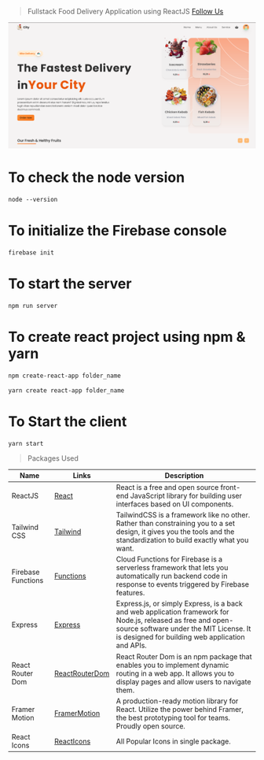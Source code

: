 > Fullstack Food Delivery Application using ReactJS
> [Follow Us](https://github.com/frdrk00/)

![This is the Project Thumbnail](./delivery.png)

# To check the node version

```
node --version
```

# To initialize the Firebase console 

```
firebase init
```

# To start the server

```
npm run server
```

# To create react project using npm & yarn

```
npm create-react-app folder_name
```

```
yarn create react-app folder_name
```

# To Start the client

```
yarn start
```

> Packages Used

<!-- prettier-ignore -->
| Name                  | Links | Description |
| --------------------- | ----- | ----------- |
| ReactJS               | [React](https://reactjs.org/) | React is a free and open source front-end JavaScript library for building user interfaces based on UI components. |
| Tailwind CSS          | [Tailwind](https://tailwindcss.com/) | TailwindCSS is a framework like no other. Rather than constraining you to a set design, it gives you the tools and the standardization to build exactly what you want.
| Firebase Functions    | [Functions](https://firebase.google.com/docs/functions) | Cloud Functions for Firebase is a serverless framework that lets you automatically run backend code in response to events triggered by Firebase features. |
| Express               | [Express](https://expressjs.com/) | Express.js, or simply Express, is a back and web application framework for Node.js, released as free and open-source software under the MIT License. It is designed for building web application and APIs. |
| React Router Dom      | [ReactRouterDom](https://reactrouter.com/en/main) | React Router Dom is an npm package that enables you to implement dynamic routing in a web app. It allows you to display pages and allow users to navigate them. |
| Framer Motion         | [FramerMotion](https://framer.com/motion/) | A production-ready motion library for React. Utilize the power behind Framer, the best prototyping tool for teams. Proudly open source. |
| React Icons           | [ReactIcons](https://react-icons.github.io/react-icons) | All Popular Icons in single package. |